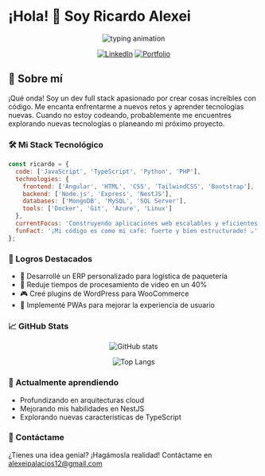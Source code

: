 # ¡Hola! 👋 Soy Ricardo Alexei

<div align="center">
  
  ![typing animation](https://readme-typing-svg.herokuapp.com?font=Fira+Code&pause=1000&color=2196F3&center=true&vCenter=true&width=435&lines=Full+Stack+Developer;JavaScript+Enthusiast;Always+learning+new+things)

  [![LinkedIn](https://img.shields.io/badge/LinkedIn-0077B5?style=for-the-badge&logo=linkedin&logoColor=white)](https://www.linkedin.com/in/tu-perfil)
  [![Portfolio](https://img.shields.io/badge/Portfolio-255E63?style=for-the-badge&logo=About.me&logoColor=white)](https://pracofi-remodel.vercel.app)
</div>

## 🚀 Sobre mí

¡Qué onda! Soy un dev full stack apasionado por crear cosas increíbles con código. Me encanta enfrentarme a nuevos retos y aprender tecnologías nuevas. Cuando no estoy codeando, probablemente me encuentres explorando nuevas tecnologías o planeando mi próximo proyecto.

### 🛠️ Mi Stack Tecnológico

```javascript
const ricardo = {
  code: ['JavaScript', 'TypeScript', 'Python', 'PHP'],
  technologies: {
    frontend: ['Angular', 'HTML', 'CSS', 'TailwindCSS', 'Bootstrap'],
    backend: ['Node.js', 'Express', 'NestJS'],
    databases: ['MongoDB', 'MySQL', 'SQL Server'],
    tools: ['Docker', 'Git', 'Azure', 'Linux']
  },
  currentFocus: 'Construyendo aplicaciones web escalables y eficientes',
  funFact: '¡Mi código es como mi café: fuerte y bien estructurado! ☕'
};
```

### 🎯 Logros Destacados

- 🚀 Desarrollé un ERP personalizado para logística de paquetería
- 💪 Reduje tiempos de procesamiento de video en un 40%
- 🎮 Creé plugins de WordPress para WooCommerce
- 📱 Implementé PWAs para mejorar la experiencia de usuario

### 📈 GitHub Stats

<div align="center">
  
  ![GitHub stats](https://github-readme-stats.vercel.app/api?username=TU-USERNAME&show_icons=true&theme=radical)
  
  ![Top Langs](https://github-readme-stats.vercel.app/api/top-langs/?username=TU-USERNAME&layout=compact&theme=radical)
</div>

### 🌱 Actualmente aprendiendo

- Profundizando en arquitecturas cloud
- Mejorando mis habilidades en NestJS
- Explorando nuevas características de TypeScript

### 💬 Contáctame

¿Tienes una idea genial? ¡Hagámosla realidad! Contáctame en alexeipalacios12@gmail.com
